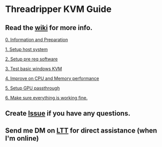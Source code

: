# Threadripper KVM Guide

## Read the [wiki](https://github.com/MingyaoLiu/Threadripper-KVM-guide/wiki) for more info.


[0. Information and Preparation](https://github.com/MingyaoLiu/Threadripper-KVM-guide/wiki/0.-Information-and-preparation)

[1. Setup host system
](https://github.com/MingyaoLiu/Threadripper-KVM-guide/wiki/1.-Setup-host-system)

[2. Setup pre req software
](https://github.com/MingyaoLiu/Threadripper-KVM-guide/wiki/2.-Setup-pre-req-software)

[3. Test basic windows KVM
](https://github.com/MingyaoLiu/Threadripper-KVM-guide/wiki/3.-Test-basic-windows-KVM)

[4. Improve on CPU and Memory performance
](https://github.com/MingyaoLiu/Threadripper-KVM-guide/wiki/4.-Improve-on-CPU-and-Memory-performance)

[5. Setup GPU passthrough
](https://github.com/MingyaoLiu/Threadripper-KVM-guide/wiki/5.-Setup-GPU-passthrough)


[6. Make sure everything is working fine.
](https://github.com/MingyaoLiu/Threadripper-KVM-guide/wiki/6.-Make-sure-everything-is-working-fine.)

## Create [Issue](https://github.com/MingyaoLiu/Threadripper-KVM-guide/issues) if you have any questions.

## Send me DM on [LTT](https://linustechtips.com/main/profile/41269-tensorvortex/) for direct assistance (when I'm online)
